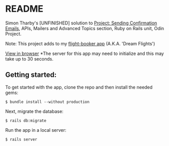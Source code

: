 # README

Simon Tharby's [UNFINISHED] solution to [Project: Sending Confirmation Emails](https://www.theodinproject.com/courses/ruby-on-rails/lessons/sending-confirmation-emails?ref=lnav), APIs, Mailers and Advanced Topics section, Ruby on Rails unit, Odin Project.

Note: This project adds to my [flight-booker app](https://github.com/jinjagit/flight-booker) (A.K.A. 'Dream Flights')

[View in browser](https://dream-flights-simontharby.herokuapp.com/) \*The server for this app may need to initialize and this may take up to 30 seconds.

## Getting started:

To get started with the app, clone the repo and then install the needed gems:

```
$ bundle install --without production
```

Next, migrate the database:

```
$ rails db:migrate
```

Run the app in a local server:

```
$ rails server
```
